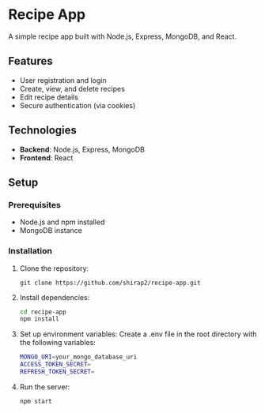 # Recipe App

A simple recipe app built with Node.js, Express, MongoDB, and React.

## Features

- User registration and login
- Create, view, and delete recipes
- Edit recipe details
- Secure authentication (via cookies)

## Technologies

- **Backend**: Node.js, Express, MongoDB
- **Frontend**: React

## Setup

### Prerequisites

- Node.js and npm installed
- MongoDB instance

### Installation

1. Clone the repository:
   ```
   git clone https://github.com/shirap2/recipe-app.git
   ```


2. Install dependencies:

    ```sh
    cd recipe-app
    npm install
    ```

3. Set up environment variables: Create a .env file in the root directory with the following variables:

    ```sh
    MONGO_URI=your_mongo_database_uri
    ACCESS_TOKEN_SECRET=
    REFRESH_TOKEN_SECRET=
    ```

4. Run the server:
    ```sh
    npm start
    ```